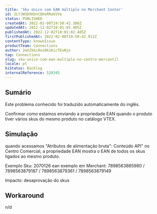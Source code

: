 ```yaml
---
title: 'Sku único com EAN múltiplo no Merchant Center'
id: 2LYJWSDXKbnCQHsRRaGVYe
status: PUBLISHED
createdAt: 2022-02-08T19:50:42.386Z
updatedAt: 2022-12-02T18:01:02.405Z
publishedAt: 2022-12-02T18:01:02.405Z
firstPublishedAt: 2022-02-08T19:50:42.911Z
contentType: knownIssue
productTeam: Connections
author: 2mXZkbi0oi061KicTExNjo
tag: Connections
slug: sku-unico-com-ean-multiplo-no-centro-mercantil
locale: pt
kiStatus: Backlog
internalReference: 520345
---
```


## Sumário

<div class="alert alert-info">
  <p>Este problema conhecido foi traduzido automaticamente do inglês.</p>
</div>


Confirmar como estamos enviando a propriedade EAN quando o produto tiver vários skus do mesmo produto no catálogo VTEX.



## Simulação


quando acessamos "Atributos de alimentação bruta": Conteúdo API" no Centro Comercial, a propriedade EAN mostra o EAN de todos os skus ligados ao mesmo produto.

Exemplo Sku: 2070126
ean exemplo em Merchant: 7898563885980 / 7898563879187 / 7898563879361 / 7898563879149

Impacto: desaprovação do skus




## Workaround


n/d

